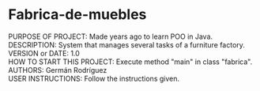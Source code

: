 # Fabrica-de-muebles

PURPOSE OF PROJECT: Made years ago to learn POO in Java.<br />
DESCRIPTION: System that manages several tasks of a furniture factory.<br />
VERSION or DATE: 1.0 <br />
HOW TO START THIS PROJECT: Execute method "main" in class "fabrica".<br />
AUTHORS: Germán Rodríguez<br />
USER INSTRUCTIONS: Follow the instructions given.<br />
